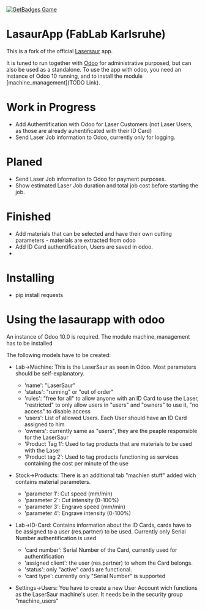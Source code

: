 [![GetBadges Game](https://fablab-ka-lasaurapp.getbadges.io/shield/company/fablab-ka-lasaurapp)](https://fablab-ka-lasaurapp.getbadges.io/?ref=shield-game)

LasaurApp (FabLab Karlsruhe)
=========
This is a fork of the official [Lasersaur](http://lasersaur.com) app.

It is tuned to run together with [Odoo](http://odoo.com) for administrative purposed, but can also be used as a standalone.
To use the app with odoo, you need an instance of Odoo 10 running, and to install the module [machine_management](TODO Link).

Work in Progress
=========
  - Add Authentification with Odoo for Laser Customers (not Laser Users, as those are already auhentificated with their ID Card)
  - Send Laser Job information to Odoo, currently only for logging.

Planed
=========
  - Send Laser Job information to Odoo for payment purposes.
  - Show estimated Laser Job duration and total job cost before starting the job.


Finished
=========
  - Add materials that can be selected and have their own cutting parameters - materials are extracted from odoo
  - Add ID Card authentification, Users are saved in odoo.
  -

Installing
==========
  - pip install requests

Using the lasaurapp with odoo
==========
An instance of Odoo 10.0 is required.
The module machine_management has to be installed

The following models have to be created:
  - Lab->Machine: This is the LaserSaur as seen in Odoo. Most parameters should be self-explanatory.
    - 'name': "LaserSaur"
    - 'status': "running" or "out of order"
    - 'rules': "free for all" to allow anyone with an ID Card to use the Laser, "restricted" to only allow users in "users" and "owners" to use it, "no access" to disable access
    - 'users': List of allowed Users. Each User should have an ID Card assigned to him
    - 'owners': currently same as "users", they are the peaple responsible for the LaserSaur
    - 'Product Tag 1': Used to tag products that are materials to be used with the Laser
    - 'Product tag 2': Used to tag products functioning as services containing the cost per minute of the use

  - Stock->Products: There is an additional tab "machien stuff" added wich contains material parameters.
    - 'parameter 1': Cut speed (mm/min)
    - 'parameter 2': Cut intensity (0-100%)
    - 'parameter 3': Engrave speed (mm/min)
    - 'parameter 4': Engrave intensity (0-100%)

  - Lab->ID-Card: Contains information about the ID Cards, cards have to be assigned to a user (res.partner) to be used. Currently only Serial Number authentification is used
    - 'card number': Serial Number of the Card, currently used for authentification
    - 'assigned client': the user (res.partner) to whom the Card belongs.
    - 'status': only "active" cards are functional.
    - 'card type': currently only "Serial Number" is supported
  - Settings->Users:
    You have to create a new User Account wich functions as the LaserSaur machine's user. It needs be in the security group "machine_users"


